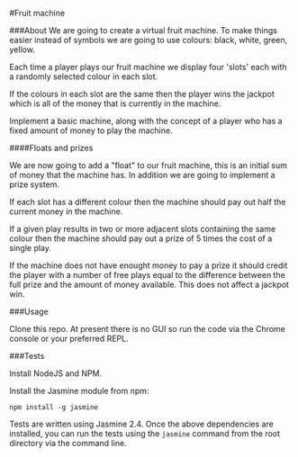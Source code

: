 #Fruit machine

###About 
We are going to create a virtual fruit machine. To make things easier instead of symbols we are going to use colours: black, white, green, yellow.

Each time a player plays our fruit machine we display four 'slots' each with a randomly selected colour in each slot.

If the colours in each slot are the same then the player wins the jackpot which is all of the money that is currently in the machine.

Implement a basic machine, along with the concept of a player who has a fixed amount of money to play the machine.

####Floats and prizes

We are now going to add a "float" to our fruit machine, this is an initial sum of money that the machine has. In addition we are going to implement a prize system.

If each slot has a different colour then the machine should pay out half the current money in the machine.

If a given play results in two or more adjacent slots containing the same colour then the machine should pay out a prize of 5 times the cost of a single play.

If the machine does not have enought money to pay a prize it should credit the player with a number of free plays equal to the difference between the full prize and the amount of money available. This does not affect a jackpot win.


###Usage

Clone this repo.
At present there is no GUI so run the code via the Chrome console or your preferred REPL.


###Tests

Install NodeJS and NPM.

Install the Jasmine module from npm:

``` npm install -g jasmine ```

Tests are written using Jasmine 2.4. 
Once the above dependencies are installed, you can run the tests using the ``` jasmine ``` command from the root directory via the command line.